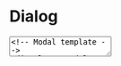 # Dialog

<textarea code-editor="mixed" code-result-size="460">
<!-- Modal template -->
<div class="modal">
  <div class="modal-inner">
    <a rel="modal:close">&times;</a>
    <div class="modal-content"></div>
  </div>
</div>
<!-- Modal Demo with Basic content -->
<a class="button primary" href="#modal-basic" rel="modal:open">Basic Dialog</a>
<!-- Dialog content -->
<div id="modal-basic" style="display:none">
  <div style="width:50rem;padding:3rem;">
    <h2 class="gray9">Basic Dialog</h2>
    <p class="gray5">Curabitur tincidunt interdum urna egestas scelerisque. Cras at metus sed lorem eleifend tincidunt nec eu odio. Mauris quis turpis id sapien hendrerit pellentesque vel id leo. Vivamus vitae nibh dolor.</p>
  </div>
</div>
<!-- Modal Demo with iframe site -->
<a class="button primary" href="#modal-iframe" rel="modal:open">Dialog + iframe</a>
<!-- Dialog content -->
<div id="modal-iframe" style="display:none">
  <iframe src="/" width="400" height="600" frameborder="0"></iframe>
</div>
</textarea>